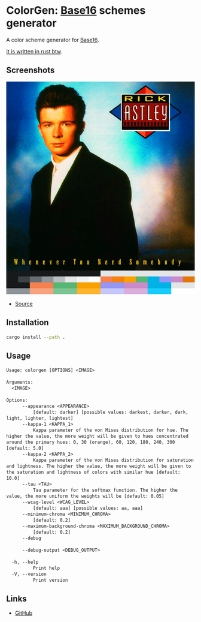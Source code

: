 # ColorGen: [Base16](https://github.com/chriskempson/base16) schemes generator

A color scheme generator for [Base16](https://github.com/chriskempson/base16).

[It is written in rust
btw](https://www.reddit.com/r/linuxmemes/comments/9xgfxq/why_i_use_arch_btw/).

## Screenshots

![Colorgen](./screenshot.png)

- [Source](https://open.spotify.com/track/7GhIk7Il098yCjg4BQjzvb)

## Installation

```sh
cargo install --path .
```

## Usage

```
Usage: colorgen [OPTIONS] <IMAGE>

Arguments:
  <IMAGE>

Options:
      --appearance <APPEARANCE>
          [default: darker] [possible values: darkest, darker, dark, light, lighter, lightest]
      --kappa-1 <KAPPA_1>
          Kappa parameter of the von Mises distribution for hue. The higher the value, the more weight will be given to hues concentrated around the primary hues: 0, 30 (orange), 60, 120, 180, 240, 300 [default: 5.0]
      --kappa-2 <KAPPA_2>
          Kappa parameter of the von Mises distribution for saturation and lightness. The higher the value, the more weight will be given to the saturation and lightness of colors with similar hue [default: 10.0]
      --tau <TAU>
          Tau parameter for the softmax function. The higher the value, the more uniform the weights will be [default: 0.05]
      --wcag-level <WCAG_LEVEL>
          [default: aaa] [possible values: aa, aaa]
      --minimum-chroma <MINIMUM_CHROMA>
          [default: 0.2]
      --maximum-background-chroma <MAXIMUM_BACKGROUND_CHROMA>
          [default: 0.2]
      --debug

      --debug-output <DEBUG_OUTPUT>

  -h, --help
          Print help
  -V, --version
          Print version
```

## Links

- [GitHub](https://github.com/cdltlehf/colorgen)
